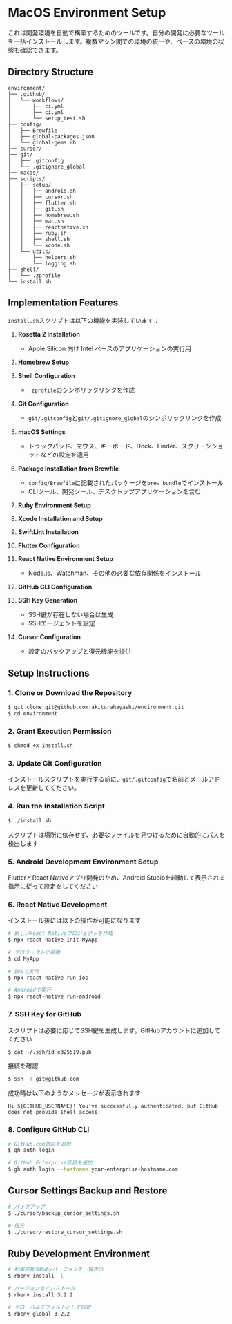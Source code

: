 # MacOS Environment Setup

これは開発環境を自動で構築するためのツールです。自分の開発に必要なツールを一括インストールします。複数マシン間での環境の統一や、ベースの環境の状態も確認できます。

## Directory Structure

```
environment/
├── .github/        
│   └── workflows/  
│       ├── ci.yml         
│       ├── ci.yml    
│       └── setup_test.sh  
├── config/         
│   ├── Brewfile           
│   ├── global-packages.json 
│   └── global-gems.rb     
├── cursor/         
├── git/            
│   ├── .gitconfig
│   └── .gitignore_global
├── macos/          
├── scripts/        
│   ├── setup/      
│   │   ├── android.sh      
│   │   ├── cursor.sh       
│   │   ├── flutter.sh      
│   │   ├── git.sh          
│   │   ├── homebrew.sh     
│   │   ├── mac.sh          
│   │   ├── reactnative.sh  
│   │   ├── ruby.sh         
│   │   ├── shell.sh        
│   │   └── xcode.sh        
│   └── utils/      
│       ├── helpers.sh      
│       └── logging.sh      
├── shell/          
│   └── .zprofile
└── install.sh      
```

## Implementation Features

`install.sh`スクリプトは以下の機能を実装しています：

1. **Rosetta 2 Installation**
   - Apple Silicon 向け Intel ベースのアプリケーションの実行用

2. **Homebrew Setup**

3. **Shell Configuration**
   - `.zprofile`のシンボリックリンクを作成

4. **Git Configuration**
   - `git/.gitconfig`と`git/.gitignore_global`のシンボリックリンクを作成

5. **macOS Settings**
   - トラックパッド、マウス、キーボード、Dock、Finder、スクリーンショットなどの設定を適用

6. **Package Installation from Brewfile**
   - `config/Brewfile`に記載されたパッケージを`brew bundle`でインストール
   - CLIツール、開発ツール、デスクトップアプリケーションを含む

7. **Ruby Environment Setup**

8. **Xcode Installation and Setup**

9. **SwiftLint Installation**

10. **Flutter Configuration**

11. **React Native Environment Setup**
    - Node.js、Watchman、その他の必要な依存関係をインストール

12. **GitHub CLI Configuration**

13. **SSH Key Generation**
    - SSH鍵が存在しない場合は生成
    - SSHエージェントを設定

14. **Cursor Configuration**
    - 設定のバックアップと復元機能を提供

## Setup Instructions

### 1. Clone or Download the Repository

```sh
$ git clone git@github.com:akitorahayashi/environment.git
$ cd environment
```

### 2. Grant Execution Permission
```sh
$ chmod +x install.sh
```

### 3. Update Git Configuration
インストールスクリプトを実行する前に、`git/.gitconfig`で名前とメールアドレスを更新してください。

### 4. Run the Installation Script
```sh
$ ./install.sh
```

スクリプトは場所に依存せず、必要なファイルを見つけるために自動的にパスを検出します

### 5. Android Development Environment Setup

FlutterとReact Nativeアプリ開発のため、Android Studioを起動して表示される指示に従って設定をしてください

### 6. React Native Development

インストール後には以下の操作が可能になります

```sh
# 新しいReact Nativeプロジェクトを作成
$ npx react-native init MyApp

# プロジェクトに移動
$ cd MyApp

# iOSで実行
$ npx react-native run-ios

# Androidで実行
$ npx react-native run-android
```

### 7. SSH Key for GitHub
スクリプトは必要に応じてSSH鍵を生成します。GitHubアカウントに追加してください
```sh
$ cat ~/.ssh/id_ed25519.pub
```

接続を確認
```sh
$ ssh -T git@github.com
```

成功時は以下のようなメッセージが表示されます
```
Hi ${GITHUB_USERNAME}! You've successfully authenticated, but GitHub does not provide shell access.
```

### 8. Configure GitHub CLI
```sh
# GitHub.com認証を追加
$ gh auth login

# GitHub Enterprise認証を追加
$ gh auth login --hostname your-enterprise-hostname.com
```

## Cursor Settings Backup and Restore

```bash
# バックアップ
$ ./cursor/backup_cursor_settings.sh

# 復元
$ ./cursor/restore_cursor_settings.sh
```

## Ruby Development Environment

```bash
# 利用可能なRubyバージョンを一覧表示
$ rbenv install -l

# バージョンをインストール
$ rbenv install 3.2.2

# グローバルデフォルトとして設定
$ rbenv global 3.2.2
```

